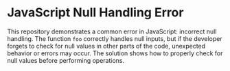 # JavaScript Null Handling Error

This repository demonstrates a common error in JavaScript: incorrect null handling. The function `foo` correctly handles null inputs, but if the developer forgets to check for null values in other parts of the code, unexpected behavior or errors may occur. The solution shows how to properly check for null values before performing operations.